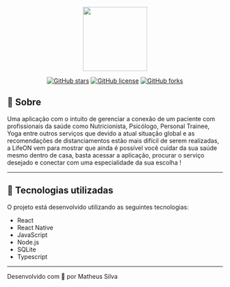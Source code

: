 <p align="center">
  <img src="https://ik.imagekit.io/capitao/Proffy/nlw2_6d7PvlHZ5.svg" width="150" >
</p>

<div align="center">

[![GitHub stars](https://img.shields.io/github/stars/guilhermecapitao/proffy-discovery)](https://github.com/guilhermecapitao/proffy-discovery/stargazers)<space> <space>[![GitHub license](https://img.shields.io/github/license/guilhermecapitao/proffy-discovery)](https://github.com/guilhermecapitao/proffy-discovery/blob/master/LICENSE)<space> <space>[![GitHub forks](https://img.shields.io/github/forks/guilhermecapitao/proffy-discovery)](https://github.com/guilhermecapitao/proffy-discovery/network)

</div>


## 📖 Sobre 

Uma aplicação com o intuito de gerenciar a conexão de um paciente com profissionais da saúde como Nutricionista, Psicólogo, Personal Trainee, Yoga entre outros serviços que devido a atual situação global e as recomendações de distanciamentos estão mais difícil de serem realizadas, a LifeON vem para mostrar que ainda é possível você cuidar da sua saúde mesmo dentro de casa, basta acessar a aplicação, procurar o serviço desejado e conectar com uma especialidade da sua escolha !


--- 

## 🚀 Tecnologias utilizadas

O projeto está desenvolvido utilizando as seguintes tecnologias:

- React
- React Native
- JavaScript
- Node.js 
- SQLite 
- Typescript

--- 



Desenvolvido com 💜 por Matheus Silva
